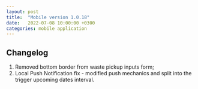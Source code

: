 ```yaml
---
layout: post
title:  "Mobile version 1.0.18"
date:   2022-07-08 10:00:00 +0300
categories: mobile application
---
```


Changelog
---
1. Removed bottom border from waste pickup inputs form;
2. Local Push Notification fix - modified push mechanics and split into the trigger upcoming dates interval.
